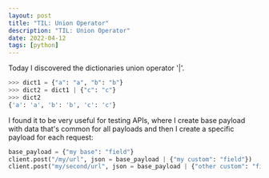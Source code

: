 ```yaml
---
layout: post
title: "TIL: Union Operator"
description: "TIL: Union Operator"
date: 2022-04-12
tags: [python]
---
```


Today I discovered the dictionaries union operator '|'. 

```python
>>> dict1 = {"a": "a", "b": "b"}
>>> dict2 = dict1 | {"c": "c"}
>>> dict2
{'a': 'a', 'b': 'b', 'c': 'c'}
```

I found it to be very useful for testing APIs, where I create base payload with data that's common for all payloads and then I create a specific payload for each request:
```python
base_payload = {"my base": "field"}
client.post("/my/url", json = base_payload | {"my custom": "field"})
client.post("my/second/url", json = base_payload | {"other custom": "field"})

```